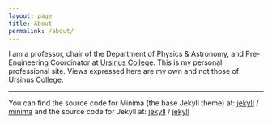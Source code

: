 ```yaml
---
layout: page
title: About
permalink: /about/
---
```


I am a professor, chair of the Department of Physics & Astronomy, and Pre-Engineering Coordinator at [Ursinus College](ursinus.edu). This is my personal professional site. Views expressed here are my own and not those of Ursinus College.

--- 

You can find the source code for Minima (the base Jekyll theme) at:
[jekyll][jekyll-organization] /
[minima](https://github.com/jekyll/minima)
and the source code for Jekyll at:
[jekyll][jekyll-organization] /
[jekyll](https://github.com/jekyll/jekyll)


[jekyll-organization]: https://github.com/jekyll
